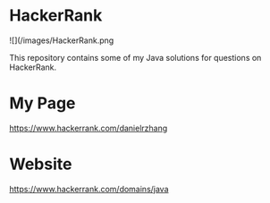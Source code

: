 # HackerRank
![](/images/HackerRank.png

This repository contains some of my Java solutions for questions on HackerRank.

# My Page
https://www.hackerrank.com/danielrzhang

# Website
https://www.hackerrank.com/domains/java


